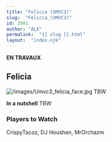 ```yaml
---
title: "Felicia (UMVC3)"
slug:  "Felicia_(UMVC3)"
id: 2981
author: "ALX"
permalink:  "{{ slug }}.html"
layout:  "index.njk"
---
```


**EN TRAVAUX**

## Felicia

![](/images/Umvc3_felicia_face.jpg‎ "/images/Umvc3_felicia_face.jpg‎") TBW

**In a nutshell** TBW

### Players to Watch

CrispyTacoz, DJ Houshen, MrOrchazm
